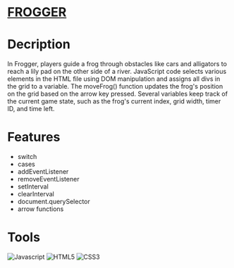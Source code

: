 # [FROGGER](https://guavalines.github.io/Frogger/)

# Decription

In Frogger, players guide a frog through obstacles like cars and alligators to reach a lily pad on the other side of a river. JavaScript code selects various elements in the HTML file using DOM manipulation and assigns all divs in the grid to a variable. The moveFrog() function updates the frog's position on the grid based on the arrow key pressed. Several variables keep track of the current game state, such as the frog's current index, grid width, timer ID, and time left.

# Features
- switch
- cases
- addEventListener
- removeEventListener
- setInterval
- clearInterval
- document.querySelector
- arrow functions

# Tools

![Javascript](https://img.shields.io/badge/JavaScript-323330?style=for-the-badge&logo=javascript&logoColor=F7DF1E)
![HTML5](https://img.shields.io/badge/HTML5-E34F26?style=for-the-badge&logo=html5&logoColor=white)
![CSS3](https://img.shields.io/badge/CSS3-1572B6?style=for-the-badge&logo=css3&logoColor=white)
